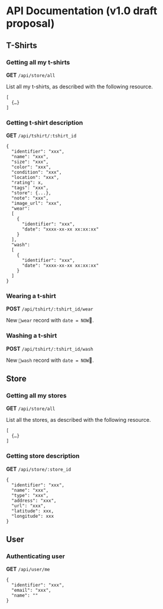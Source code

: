 # API Documentation (v1.0 draft proposal)

## T-Shirts

### Getting all my t-shirts

**GET** `/api/store/all`

List all my t-shirts, as described with the following resource.

```
[
  {…}
]
```

### Getting t-shirt description

**GET** `/api/tshirt/:tshirt_id`

```
{
  "identifier": "xxx",
  "name": "xxx",
  "size": "xxx",
  "color": "xxx",
  "condition": "xxx",
  "location": "xxx",
  "rating": x,
  "tags": "xxx",
  "store": {...},
  "note": "xxx",
  "image_url": "xxx",
  "wear": 
  [
    {
      "identifier": "xxx",
      "date": "xxxx-xx-xx xx:xx:xx"
    }
  ],
  "wash":
  [
    {
      "identifier": "xxx",
      "date": "xxxx-xx-xx xx:xx:xx"
    }
  ]
}
```

### Wearing a t-shirt

**POST** `/api/tshirt/:tshirt_id/wear`

New `wear` record with `date = NOW`.

### Washing a t-shirt

**POST** `/api/tshirt/:tshirt_id/wash`

New `wash` record with `date = NOW`.

## Store

### Getting all my stores

**GET** `/api/store/all`

List all the stores, as described with the following resource.

```
[
  {…}
]
```

### Getting store description

**GET** `/api/store/:store_id`

```
{
  "identifier": "xxx",
  "name": "xxx",
  "type": "xxx",
  "address": "xxx",
  "url": "xxx",
  "latitude": xxx,
  "longitude": xxx
}
```

## User

### Authenticating user

**GET** `/api/user/me`

```
{
  "identifier": "xxx",
  "email": "xxx",
  "name": ""
}
```
